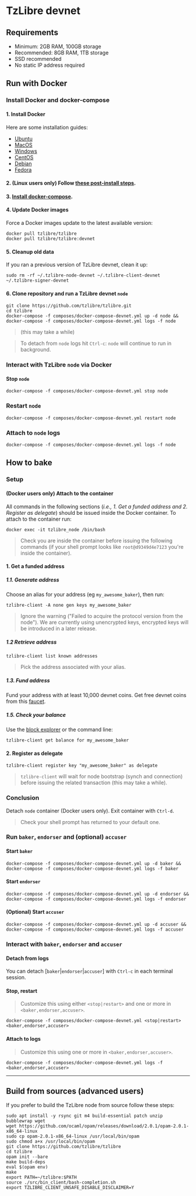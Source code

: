 # TzLibre devnet

## Requirements

- Minimum: 2GB RAM, 100GB storage
- Recommended: 8GB RAM, 1TB storage
- SSD recommended
- No static IP address required

## Run with Docker

### Install Docker and docker-compose

#### 1. Install Docker
Here are some installation guides:
- [Ubuntu](https://docs.docker.com/install/linux/docker-ce/ubuntu/)
- [MacOS](https://docs.docker.com/docker-for-mac/install/)
- [Windows](https://docs.docker.com/docker-for-windows/install/)
- [CentOS](https://docs.docker.com/install/linux/docker-ce/centos/)
- [Debian](https://docs.docker.com/install/linux/docker-ce/debian/)
- [Fedora](https://docs.docker.com/install/linux/docker-ce/fedora/)

#### 2. (Linux users only) Follow [these post-install steps](https://docs.docker.com/install/linux/linux-postinstall/).

#### 3. [Install docker-compose](https://docs.docker.com/compose/install/).

#### 4. Update Docker images
Force a Docker images update to the latest available version:

```
docker pull tzlibre/tzlibre
docker pull tzlibre/tzlibre:devnet
```

#### 5. Cleanup old data
If you ran a previous version of TzLibre devnet, clean it up:

```
sudo rm -rf ~/.tzlibre-node-devnet ~/.tzlibre-client-devnet ~/.tzlibre-signer-devnet
```

#### 6. Clone repository and run a TzLibre devnet `node`

```
git clone https://github.com/tzlibre/tzlibre.git
cd tzlibre
docker-compose -f composes/docker-compose-devnet.yml up -d node && docker-compose -f composes/docker-compose-devnet.yml logs -f node
```

> (this may take a while)

> To detach from `node` logs hit `Ctrl-c`: `node` will continue to run in background.


### Interact with TzLibre `node` via Docker

#### Stop `node`

```
docker-compose -f composes/docker-compose-devnet.yml stop node
```

### Restart `node`

```
docker-compose -f composes/docker-compose-devnet.yml restart node
```

### Attach to `node` logs

```
docker-compose -f composes/docker-compose-devnet.yml logs -f node
```

## How to bake

### Setup 

#### (Docker users only) Attach to the container
All commands in the following sections (_i.e., _1. Get a funded address_ and 2. Register as delegate_) should be issued inside the Docker container. To attach to the container run:

```
docker exec -it tzlibre_node /bin/bash 
```

> Check you are inside the container before issuing the following commands (if your shell prompt looks like `root@d9349d4e7123` you're inside the container).

#### 1. Get a funded address

##### 1.1. Generate address
Choose an alias for your address (eg `my_awesome_baker`), then run:

```
tzlibre-client -A none gen keys my_awesome_baker
```

> Ignore the warning ("Failed to acquire the protocol version from the node"). We are currently using unencrypted keys, encrypted keys will be introduced in a later release.

##### 1.2 Retrieve address
```
tzlibre-client list known addresses
```

> Pick the address associated with your alias.

##### 1.3. Fund address
Fund your address with at least 10,000 devnet  coins. Get free devnet coins from this [faucet](http://faucet.devnet.tzlibre.io). 

##### 1.5. Check your balance
Use the [block explorer](http://librexplorer.devnet.tzlibre.io/) or the command line:

```
tzlibre-client get balance for my_awesome_baker
```

#### 2. Register as delegate
```
tzlibre-client register key "my_awesome_baker" as delegate
```

> `tzlibre-client` will wait for node bootstrap (synch and connection) before issuing the related transaction (this may take a while).

### Conclusion
Detach `node` container (Docker users only). Exit container with `Ctrl-d`. 

> Check your shell prompt has returned to your default one.

### Run `baker`, `endorser` and (optional) `accuser`

#### Start `baker`

```
docker-compose -f composes/docker-compose-devnet.yml up -d baker && docker-compose -f composes/docker-compose-devnet.yml logs -f baker
```

#### Start `endorser`

```
docker-compose -f composes/docker-compose-devnet.yml up -d endorser && docker-compose -f composes/docker-compose-devnet.yml logs -f endorser
```

#### (Optional) Start `accuser`

```
docker-compose -f composes/docker-compose-devnet.yml up -d accuser && docker-compose -f composes/docker-compose-devnet.yml logs -f accuser
```

### Interact with  `baker`, `endorser` and `accuser`

#### Detach from logs

You can detach [`baker`|`endorser`|`accuser`] with `Ctrl-c` in each terminal session.

#### Stop, restart

> Customize this using either `<stop|restart>` and one or more in `<baker,endorser,accuser>`.

```
docker-compose -f composes/docker-compose-devnet.yml <stop|restart> <baker,endorser,accuser>
```

#### Attach to logs

> Customize this using one or more in `<baker,endorser,accuser>`.

```
docker-compose -f composes/docker-compose-devnet.yml logs -f <baker,endorser,accuser>
```

- - -

## Build from sources (advanced users)
If you prefer to build the TzLibre node from source follow these steps:

```
sudo apt install -y rsync git m4 build-essential patch unzip bubblewrap wget
wget https://github.com/ocaml/opam/releases/download/2.0.1/opam-2.0.1-x86_64-linux
sudo cp opam-2.0.1-x86_64-linux /usr/local/bin/opam
sudo chmod a+x /usr/local/bin/opam
git clone https://github.com/tzlibre/tzlibre
cd tzlibre
opam init --bare
make build-deps
eval $(opam env)
make
export PATH=~/tzlibre:$PATH
source ./src/bin_client/bash-completion.sh
export TZLIBRE_CLIENT_UNSAFE_DISABLE_DISCLAIMER=Y
```
